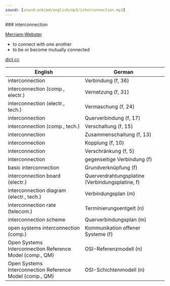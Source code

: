 ```yaml
---
sound: [sound:ankimd/english/mp3/interconnection.mp3]
---
```


\### interconnection

[Merriam-Webster](https://www.merriam-webster.com/dictionary/interconnection)

- to connect with one another
- to be or become mutually connected

[dict.cc](https://www.dict.cc/interconnection)

| English        | German       |
| -------------- | ------------ |
| interconnection | Verbindung (f, 36) |
| interconnection (comp., electr.) | Vernetzung (f, 31) |
| interconnection (electr., tech.) | Vermaschung (f, 24) |
| interconnection | Querverbindung (f, 17) |
| interconnection (comp., tech.) | Verschaltung (f, 15) |
| interconnection | Zusammenschaltung (f, 13) |
| interconnection | Kopplung (f, 10) |
| interconnection | Verschränkung (f, 5) |
| interconnection | gegenseitige Verbindung (f) |
| basic interconnection | Grundverknüpfung (f) |
| interconnection board (electr.) | Querverdrahtungsplatine (Verbindungsplatine, f) |
| interconnection diagram (electr., tech.) | Verbindungsplan (m) |
| interconnection rate (telecom.) | Terminierungsentgelt (n) |
| interconnection scheme | Querverbindungsplan (m) |
| open systems interconnection <OSI> (comp.) | Kommunikation offener Systeme (f) |
| Open Systems Interconnection Reference Model <OSI model> (comp., QM) | OSI-Referenzmodell (n) |
| Open Systems Interconnection Reference Model <OSI model> (comp., QM) | OSI-Schichtenmodell (n) |
